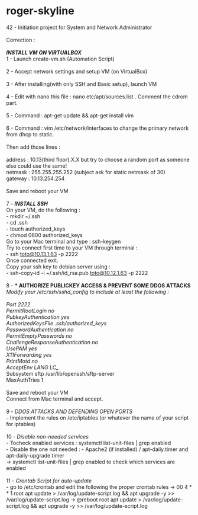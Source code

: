 # roger-skyline
42 - Initiation project for System and Network Administrator
<br>
<br>
Correction :<br>
<br>
<b>*INSTALL VM ON VIRTUALBOX*</b><br>
1 - Launch create-vm.sh (Automation Script) <br>
<br>
2 - Accept network settings and setup VM (on VirtualBox)<br>
<br>
3 - After installing(with only SSH and Basic setup), launch VM <br>
<br>
4 - Edit with nano this file : nano etc/apt/sources.list . Comment the cdrom part.<br>
<br>
5 - Command : apt-get update && apt-get install vim <br>
<br>
6 - Command : vim /etc/network/interfaces to change the primary network from dhcp to static.<br>
<br>
Then add those lines :<br>
<br>
    address : 10.13(third floor).X.X but try to choose a random port as someone else could use the same!<br>
    netmask : 255.255.255.252 (subject ask for static netmask of 30)<br>
    gateway : 10.13.254.254<br>
    <br>
Save and reboot your VM<br>
<br>
7 - <b>*INSTALL SSH*</b><br>
On your VM, do the following :<br>
    - mkdir ~/.ssh<br>
    - cd .ssh<br>
    - touch authorized_keys<br>
    - chmod 0600 authorized_keys<br>
Go to your Mac terminal and type : ssh-keygen<br>
Try to connect first time to your VM through terminal : <br>
    - ssh toto@10.13.1.63 -p 2222<br>
Once connected exit.<br>
Copy your ssh key to debian server using :<br>
    - ssh-copy-id -i ~/.ssh/id_rsa.pub toto@10.12.1.63 -p 2222<br>
<br>
8 - <b>* AUTHORIZE PUBLICKEY ACCESS & PREVENT SOME DDOS ATTACKS *</b><br>
Modify your /etc/ssh/sshd_config to include at least the following :<br>
<br>
Port 2222<br>
PermitRootLogin no<br>
PubkeyAuthentication yes<br>
AuthorizedKeysFile      .ssh/authorized_keys<br>
PasswordAuthentication no<br>
PermitEmptyPasswords no<br>
ChallengeResponseAuthentication no<br>
UsePAM yes<br>
X11Forwarding yes<br>
PrintMotd no<br>
AcceptEnv LANG LC_*<br>
Subsystem       sftp    /usr/lib/openssh/sftp-server<br>
MaxAuthTries 1<br>
<br>
Save and reboot your VM<br>
Connect from Mac terminal and accept.<br>
<br>
9 - *DDOS ATTACKS AND DEFENDING OPEN PORTS*<br>
    - Implement the rules on /etc/iptables (or whatever the name of your script for iptables)<br>
<br>
10 - *Disable non-needed services*<br>
    - Tocheck enabled services : systemctl list-unit-files | grep enabled<br>
    - Disable the one not needed : - Apache2 (if installed) / apt-daily.timer and apt-daily-upgrade.timer<br>
        -> systemctl list-unit-files | grep enabled to check which services are enabled<br>
<br>
11 - *Crontab Script for auto-update*<br>
    - go to /etc/crontab and edit the following the proper crontab rules
        -> 00 4 * * 1 root apt update > /var/log/update-script.log && apt upgrade -y >> /var/log/update-script.log
        -> @reboot    root apt update > /var/log/update-script.log && apt upgrade -y >> /var/log/update-script.log
